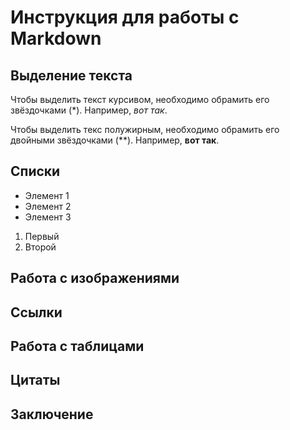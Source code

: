 # Инструкция для работы с Markdown

## Выделение текста

Чтобы выделить текст курсивом, необходимо обрамить его звёздочками (*). Например, *вот так*.

Чтобы выделить текс полужирным, необходимо обрамить его двойными звёздочками (**). Например, **вот так**.

## Списки

* Элемент 1
* Элемент 2
* Элемент 3

1. Первый
2. Второй

## Работа с изображениями

## Ссылки

## Работа с таблицами

## Цитаты

## Заключение